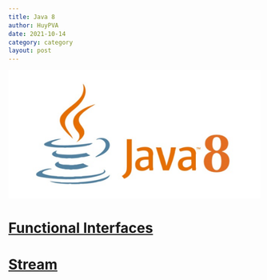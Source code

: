 ```yaml
---
title: Java 8
author: HuyPVA
date: 2021-10-14
category: category
layout: post
---
```


<div align="center">
    <img src="../assets/images/java_8.png"/>
</div>

# [Functional Interfaces](../java-8/java-8-functional-interfaces)

# [Stream](../java-8/java-8-stream)